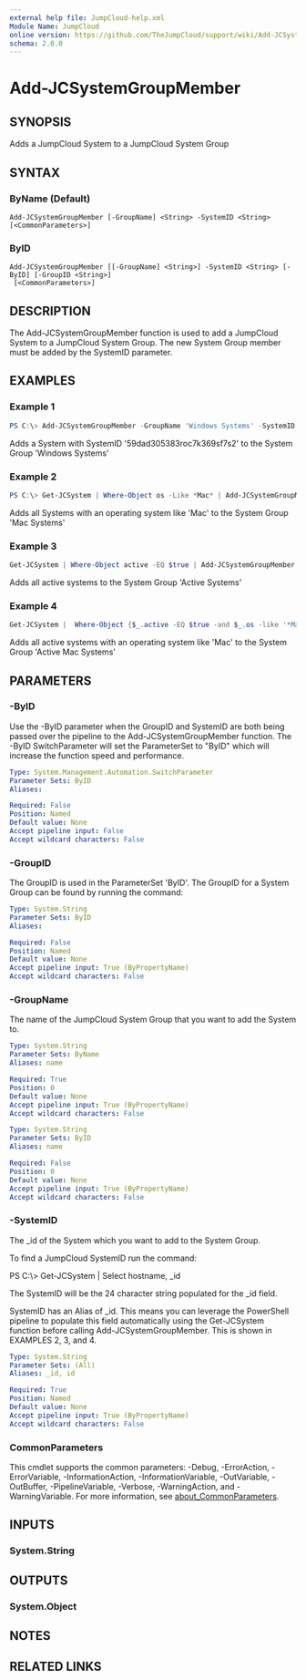 ```yaml
---
external help file: JumpCloud-help.xml
Module Name: JumpCloud
online version: https://github.com/TheJumpCloud/support/wiki/Add-JCSystemGroupMember
schema: 2.0.0
---
```


# Add-JCSystemGroupMember

## SYNOPSIS
Adds a JumpCloud System to a JumpCloud System Group

## SYNTAX

### ByName (Default)
```
Add-JCSystemGroupMember [-GroupName] <String> -SystemID <String> [<CommonParameters>]
```

### ByID
```
Add-JCSystemGroupMember [[-GroupName] <String>] -SystemID <String> [-ByID] [-GroupID <String>]
 [<CommonParameters>]
```

## DESCRIPTION
The Add-JCSystemGroupMember function is used to add a JumpCloud System to a JumpCloud System Group. The new System Group member must be added by the SystemID parameter.

## EXAMPLES

### Example 1
```powershell
PS C:\> Add-JCSystemGroupMember -GroupName 'Windows Systems' -SystemID '59dad305383roc7k369sf7s2'
```

Adds a System with SystemID '59dad305383roc7k369sf7s2' to the System Group 'Windows Systems'

### Example 2
```powershell
PS C:\> Get-JCSystem | Where-Object os -Like *Mac* | Add-JCSystemGroupMember -GroupName 'Mac Systems'
```

Adds all Systems with an operating system like 'Mac' to the System Group 'Mac Systems'

### Example 3
```powershell
Get-JCSystem | Where-Object active -EQ $true | Add-JCSystemGroupMember -GroupName 'Active Systems'
```

Adds all active systems to the System Group 'Active Systems'

### Example 4
```powershell
Get-JCSystem |  Where-Object {$_.active -EQ $true -and $_.os -like '*Mac*'} | Add-JCSystemGroupMember 'Active Mac Systems'
```

Adds all active systems with an operating system like 'Mac' to the System Group 'Active Mac Systems'

## PARAMETERS

### -ByID
Use the -ByID parameter when the GroupID and SystemID are both being passed over the pipeline to the Add-JCSystemGroupMember function.
The -ByID SwitchParameter will set the ParameterSet to "ByID" which will increase the function speed and performance.

```yaml
Type: System.Management.Automation.SwitchParameter
Parameter Sets: ByID
Aliases:

Required: False
Position: Named
Default value: None
Accept pipeline input: False
Accept wildcard characters: False
```

### -GroupID
The GroupID is used in the ParameterSet 'ByID'.
The GroupID for a System Group can be found by running the command:

```yaml
Type: System.String
Parameter Sets: ByID
Aliases:

Required: False
Position: Named
Default value: None
Accept pipeline input: True (ByPropertyName)
Accept wildcard characters: False
```

### -GroupName
The name of the JumpCloud System Group that you want to add the System to.

```yaml
Type: System.String
Parameter Sets: ByName
Aliases: name

Required: True
Position: 0
Default value: None
Accept pipeline input: True (ByPropertyName)
Accept wildcard characters: False
```

```yaml
Type: System.String
Parameter Sets: ByID
Aliases: name

Required: False
Position: 0
Default value: None
Accept pipeline input: True (ByPropertyName)
Accept wildcard characters: False
```

### -SystemID
The _id of the System which you want to add to the System Group.

To find a JumpCloud SystemID run the command:

PS C:\\\> Get-JCSystem | Select hostname, _id

The SystemID will be the 24 character string populated for the _id field.

SystemID has an Alias of _id.
This means you can leverage the PowerShell pipeline to populate this field automatically using the Get-JCSystem function before calling Add-JCSystemGroupMember.
This is shown in EXAMPLES 2, 3, and 4.

```yaml
Type: System.String
Parameter Sets: (All)
Aliases: _id, id

Required: True
Position: Named
Default value: None
Accept pipeline input: True (ByPropertyName)
Accept wildcard characters: False
```

### CommonParameters
This cmdlet supports the common parameters: -Debug, -ErrorAction, -ErrorVariable, -InformationAction, -InformationVariable, -OutVariable, -OutBuffer, -PipelineVariable, -Verbose, -WarningAction, and -WarningVariable. For more information, see [about_CommonParameters](http://go.microsoft.com/fwlink/?LinkID=113216).

## INPUTS

### System.String

## OUTPUTS

### System.Object
## NOTES

## RELATED LINKS
